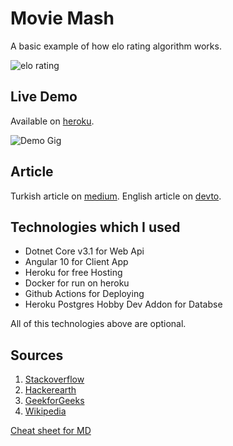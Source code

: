 # Movie Mash

A basic example of how elo rating algorithm works.

![elo rating][elo-rating]

## Live Demo

Available on [heroku](https://movie-mash.herokuapp.com).

![Demo Gig][Gif]

## Article 

Turkish article on [medium](https://medium.com/bursa-i-o/elo-derecelendirme-sistemi-2369ba4de47f).
English article on [devto](https://dev.to/bariscanyilmaz/elo-rating-system-1o2l).

## Technologies which I used

* Dotnet Core v3.1 for Web Api
* Angular 10 for Client App
* Heroku for free Hosting
* Docker for run on heroku
* Github Actions for Deploying
* Heroku Postgres Hobby Dev Addon for Databse 

All of this technologies above are optional. 

## Sources
1. [Stackoverflow][stackoverflow]
2. [Hackerearth][hackerearth]
3. [GeekforGeeks][geekforgeeks]
4. [Wikipedia][wikipedia]


[Cheat sheet for MD][chearsheetmd]


[elo-rating]:https://i.insider.com/4ca502827f8b9a125d130000?width=700&format=jpeg&auto=webp
[stackoverflow]:https://stackoverflow.com/questions/3848004/facemash-algorithm
[hackerearth]:https://www.hackerearth.com/blog/developers/elo-rating-system-common-link-facemash-chess
[geekforgeeks]:https://www.geeksforgeeks.org/elo-rating-algorithm/
[wikipedia]:https://en.wikipedia.org/wiki/Elo_rating_system
[chearsheetmd]:https://github.com/adam-p/markdown-here/wiki/Markdown-Cheatsheet
[Gif]:https://miro.medium.com/max/700/1*CnA2VBrkfyK5MGT7owj86A.gif
